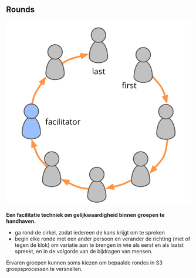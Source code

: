 ## Rounds

![right,fit](img/circle/rounds.png)

**Een facilitatie techniek om gelijkwaardigheid binnen groepen te handhaven.**

- ga rond de cirkel, zodat iedereen de kans krijgt om te spreken
- begin elke ronde met een ander persoon en verander de richting (met of tegen de klok) om variatie aan te brengen in wie als eerst en als laatst spreekt, en in de volgorde van de bijdragen van mensen.

Ervaren groepen kunnen soms kiezen om bepaalde rondes in S3 groepsprocessen te versnellen.